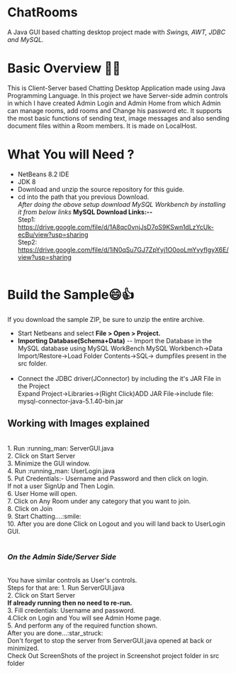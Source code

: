 # ChatRooms
A Java GUI based chatting desktop project made with *Swings, AWT, JDBC and MySQL.*
<br>
# Basic Overview :technologist:
This is Client-Server based Chatting Desktop Application made using Java Programming Language. In this project we have Server-side admin controls in which I have created Admin Login and Admin Home from which Admin can manage rooms, add rooms and Change his password etc. It supports the most basic functions of sending text, image messages and also sending document files within a Room members.
It is made on LocalHost.
# What You will Need ?
- NetBeans 8.2 IDE 
- JDK 8
- Download and unzip the source repository for this guide.
- cd into the path that you previous Download.<br>
*After doing the above setup download MySQL Workbench by installing it from below links*
<b> MySQL Download Links:--</b><br>
Step1:<br>
https://drive.google.com/file/d/1A8qc0vnjJsD7oS9KSwn1dLzYcUk-ecBu/view?usp=sharing <br>
Step2:<br>
https://drive.google.com/file/d/1iN0qSu7GJ7ZpYyj1O0ooLmYvyfIgyX6E/view?usp=sharing
<br></br>
# Build the Sample:smile::thumbsup:
If you download the sample ZIP, be sure to unzip the entire archive.</ol>
- Start Netbeans and select <b> File > Open > Project.</b><br>
- <b>Importing Database(Schema+Data)</b>
-- Import the Database in the MySQL database using MySQL WorkBench
MySQL Workbench->Data Import/Restore->Load Folder Contents->SQL-> dumpfiles present in the src folder.
<br></br>
- Connect the JDBC driver(JConnector) by including the it's JAR File in the Project<br>
Expand Project->Libraries->(Right Click)ADD JAR File->include file: mysql-connector-java-5.1.40-bin.jar
<h2>Working with Images explained</h2><br>
1. Run :running_man: ServerGUI.java <br>
2. Click on Start Server<br>
3. Minimize the GUI window.<br>
4. Run :running_man: UserLogin.java<br>
5. Put Credentials:- Username and Password and then click on login.<br>
If not a user SignUp and Then Login.<br>
6. User Home will open.<br>
7. Click on Any Room under any category that you want to join.<br>
8. Click on Join <br>
9. Start Chatting....:smile: <br>
10. After you are done Click on Logout and you will land back to UserLogin GUI.
<br>
</br>
<h3><i>On the Admin Side/Server Side</i></h3><br>
You have similar controls as User's controls.<br>
Steps for that are:
1. Run ServerGUI.java<br> 
2. Click on Start Server<br>
<b>If already running then no need to re-run.</b><br>
3. Fill credentials: Username and password.<br>
4.Click on Login and You will see Admin Home page.<br>
5. And perform any of the required function shown.<br>
After you are done...:star_struck: <br>
Don't forget to stop the server from ServerGUI.java opened at back or minimized. 
<br>
Check Out ScreenShots of the project in Screenshot project folder in src folder 







